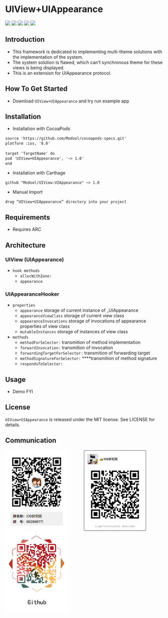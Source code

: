 # UIView+UIAppearance

[![](https://img.shields.io/travis/rust-lang/rust.svg?style=flat)](https://github.com/Modool)
[![](https://img.shields.io/badge/language-Object--C-1eafeb.svg?style=flat)](https://developer.apple.com/Objective-C)
[![](https://img.shields.io/badge/license-MIT-353535.svg?style=flat)](https://developer.apple.com/iphone/index.action)
[![](https://img.shields.io/badge/platform-iOS-lightgrey.svg?style=flat)](https://github.com/Modool)
[![](https://img.shields.io/badge/QQ群-662988771-red.svg)](http://wpa.qq.com/msgrd?v=3&uin=662988771&site=qq&menu=yes)

## Introduction

- This framework is dedicated to implementing multi-theme solutions with the implementation of the system.
- The system solution is flawed, which can't synchronous theme for these views is being displayed.
- This is an extension for UIAppearance protocol.

## How To Get Started

* Download `UIView+UIAppearance` and try run example app

## Installation


* Installation with CocoaPods

```
source 'https://github.com/Modool/cocoapods-specs.git'
platform :ios, '8.0'

target 'TargetName' do
pod 'UIView+UIAppearance', '~> 1.0'
end

```

* Installation with Carthage

```
github "Modool/UIView-UIAppearance" ~> 1.0
```

* Manual Import

```
drag “UIView+UIAppearance” directory into your project

```

## Requirements
- Requires ARC

## Architecture
### UIView (UIAppearance)
* `hook methods`
	* `allocWithZone:` 
	* `appearance`

### UIAppearanceHooker
* `properties`
	* `appearance` storage of current instance of _UIAppearance
	* `appearanceViewClass` storage of current view class
	* `appearanceInvocations` storage of invocations of appearance properties of view class 
	* `mutableInstances` storage of instances of view class 
* `methods`
	* `methodForSelector:`  transmition of method implementation
	* `forwardInvocation:` 	transmition of invocation
	* `forwardingTargetForSelector:` transmition of forwarding target
	* `methodSignatureForSelector:` ****transmition of method signature
	* `respondsToSelector:` 

## Usage

* Demo FYI 

## License
`UIView+UIAppearance` is released under the MIT license. See LICENSE for details.

## Communication

<img src="./images/qq.png" width=200><img style="margin:0px 50px 0px 50px" src="./images/wechat.jpeg" width=200><img src="./images/github.png" width=200>
